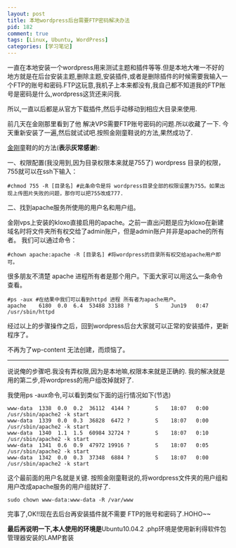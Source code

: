 ```yaml
--- 
layout: post
title: 本地wordpress后台需要FTP密码解决办法
pid: 182
comment: true
tags: [Linux, Ubuntu, WordPress]
categories: [学习笔记]
---
```

一直在本地安装一个wordpress用来测试主题和插件等等.但是本地大唯一不好的地方就是在后台安装主题,删除主题,安装插件,或者是删除插件的时候需要我输入一个FTP的账号和密码.FTP这玩意,我机子上本来都没有,我自己都不知道我的FTP账号是密码是什么,wordpress这货还来问我.

所以,一直以后都是从官方下载插件,然后手动移动到相应大目录来使用.

前几天在金刚那里看到了他 解决VPS需要FTP账号密码的问题.所以收藏了一下.
今天重新安装了一遍,然后就试试吧.按照金刚童鞋说的方法,果然成功了.

[金刚](http://jingang.info)童鞋的的方法(**表示灰常感谢**):

一、权限配置(我没用到,因为目录权限本来就是755了)
wordpress 目录的权限，755就可以在ssh下输入：

    #chmod 755 -R [目录名] #此条命令是将 wordpress目录全部的权限设置为755。如果出现上传图片失败的问题，那你可以把755改成777.

二、找到apache服务所使用的用户名和用户组。

金刚vps上安装的kloxo直接启用的apache。之前一直出问题是应为kloxo在新建域名时将文件夹所有权交给了admin账户，但是admin账户并非是apache的所有者。
我们可以通过命令：

    #chown apache:apache -R [目录名] #将wordpress的目录所有权交给apache用户即可。
    
很多朋友不清楚 apache 进程所有者是那个用户。下面大家可以用这么一条命令查看。

    #ps -aux #在结果中我们可以看到httpd 进程 所有者为apache用户。
    apache    6180  0.0  6.4  53488 33188 ?        S    Jun19   0:47 /usr/sbin/httpd
    
经过以上的步骤操作之后，回到wordpress后台大家就可以正常的安装插件，更新程序了。

不再为了wp-content 无法创建，而烦恼了。
* * * 
说说俺的步骤吧.我没有弄权限,因为是本地嘛,权限本来就是正确的.
我的解决就是用的第二步,将wordpress的用户组改掉就好了.

我使用ps -aux命令,可以看到类似下面的运行情况如下(节选)

    www-data  1338  0.0  0.2  36112  4144 ?        S    18:07   0:00 /usr/sbin/apache2 -k start
    www-data  1339  0.0  0.3  36828  6472 ?        S    18:07   0:00 /usr/sbin/apache2 -k start
    www-data  1340  1.1  1.5  60984 32724 ?        S    18:07   0:10 /usr/sbin/apache2 -k start
    www-data  1341  0.6  0.9  47972 19916 ?        S    18:07   0:05 /usr/sbin/apache2 -k start
    www-data  1342  0.0  0.3  37348  6884 ?        S    18:07   0:00 /usr/sbin/apache2 -k start

这个最前面的用户名就是关键.
按照金刚童鞋说的,将wordpress文件夹的用户组和用户改成apache服务的用户组就好了.
    
    sudo chown www-data:www-data -R /var/www
    
完事了,OK!!现在去后台再安装插件就不需要 FTP的账号和密码了.HOHO~~

**最后再说明一下,本人使用的环境是**Ubuntu10.04.2 .php环境是使用新利得软件包管理器安装的LAMP套装
